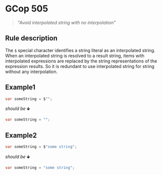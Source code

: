 ﻿# GCop 505

> *"Avoid interpolated string with no interpolation"*

## Rule description

The `$` special character identifies a string literal as an interpolated string. When an interpolated string is resolved to a result string, items with interpolated expressions are replaced by the string representations of the expression results. So it is redundant to use interpolated string for string without any interpolation.

## Example1

```csharp
var someString = $"";
```

*should be* 🡻

```csharp
var someString = "";
```

## Example2

```csharp
var someString = $"some string";
```

*should be* 🡻

```csharp
var someString = "some string";
```
